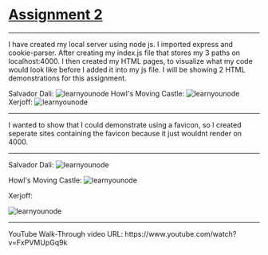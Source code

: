 
<h1><u>Assignment 2</u></h1> 
<hr/>
I have created my local server using node js. I imported express and cookie-parser. After creating my index.js file that stores my 3 paths on localhost:4000. I then created my HTML pages, to visualize what my code would look like before I added it into my js file. I will be showing 2 HTML demonstrations for this assignment.

Salvador Dali:
![learnyounode](https://github.com/naynay288/cs533-f23/blob/main/assignments/HAUGH/2/images/Salvador.PNG?raw=true)
 Howl's Moving Castle:
![learnyounode](https://github.com/naynay288/cs533-f23/assets/33230570/2ed25450-b036-4b4a-b212-de5e4d9c6568)
 Xerjoff: 
![learnyounode](https://github.com/naynay288/cs533-f23/blob/main/assignments/HAUGH/2/images/xerjoff.PNG?raw=true)
<hr>
I wanted to show that I could demonstrate using a favicon, so I created seperate sites containing the favicon because it just wouldnt render on 4000. 
<hr>

Salvador Dali:
![learnyounode](https://github.com/naynay288/cs533-f23/blob/main/assignments/HAUGH/2/images/salfavi.PNG?raw=true)

Howl's Moving Castle:
![learnyounode](https://github.com/naynay288/cs533-f23/blob/main/assignments/HAUGH/2/images/howlFavi.PNG?raw=true)

Xerjoff:

![learnyounode](https://github.com/naynay288/cs533-f23/blob/main/assignments/HAUGH/2/images/xerjoffFavi.PNG?raw=true)
<hr/>
YouTube Walk-Through video URL: https://www.youtube.com/watch?v=FxPVMUpGq9k 





